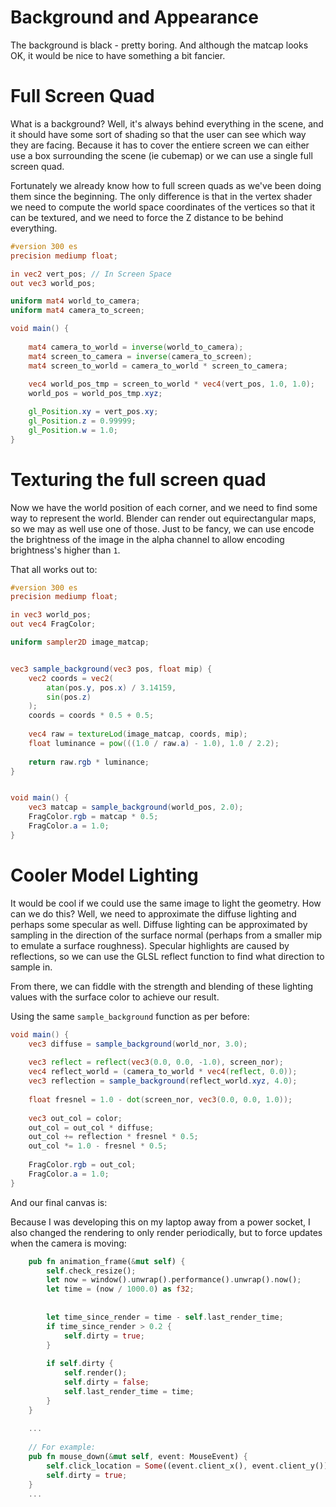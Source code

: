 # Background and Appearance

The background is black - pretty boring. And although the matcap looks OK,
it would be nice to have something a bit fancier. 


# Full Screen Quad
What is a background? Well, it's always behind everything in the scene, 
and it should have some sort of shading so that the user can see which 
way they are facing. Because it has to cover the entiere screen we can 
either use a box surrounding the scene (ie cubemap) or we can use a 
single full screen quad.

Fortunately we already know how to full screen quads as we've been 
doing them since the beginning. The only difference is that in the 
vertex shader we need to compute the world space coordinates of the 
vertices so that it can be textured, and we need to force the Z 
distance to be behind everything.

```glsl
#version 300 es
precision mediump float;

in vec2 vert_pos; // In Screen Space
out vec3 world_pos;

uniform mat4 world_to_camera;
uniform mat4 camera_to_screen;

void main() {
    
    mat4 camera_to_world = inverse(world_to_camera);
    mat4 screen_to_camera = inverse(camera_to_screen);
    mat4 screen_to_world = camera_to_world * screen_to_camera;
    
    vec4 world_pos_tmp = screen_to_world * vec4(vert_pos, 1.0, 1.0);
    world_pos = world_pos_tmp.xyz;

    gl_Position.xy = vert_pos.xy;
    gl_Position.z = 0.99999;
    gl_Position.w = 1.0;
}
```

# Texturing the full screen quad
Now we have the world position of each corner, and we need to find some
way to represent the world. Blender can render out equirectangular maps,
so we may as well use one of those. Just to be fancy, we can use encode
the brightness of the image in the alpha channel to allow encoding
brightness's higher than `1`. 

That all works out to:
```glsl
#version 300 es
precision mediump float;

in vec3 world_pos;
out vec4 FragColor;

uniform sampler2D image_matcap;


vec3 sample_background(vec3 pos, float mip) {
    vec2 coords = vec2(
        atan(pos.y, pos.x) / 3.14159,
        sin(pos.z)
    );
    coords = coords * 0.5 + 0.5;
    
    vec4 raw = textureLod(image_matcap, coords, mip);
    float luminance = pow(((1.0 / raw.a) - 1.0), 1.0 / 2.2);
    
    return raw.rgb * luminance;
}


void main() {
    vec3 matcap = sample_background(world_pos, 2.0);
    FragColor.rgb = matcap * 0.5;
    FragColor.a = 1.0;
}
```


# Cooler Model Lighting
It would be cool if we could use the same image to light the geometry.
How can we do this? Well, we need to approximate the diffuse lighting
and perhaps some specular as well. Diffuse lighting can be approximated
by sampling in the direction of the surface normal (perhaps from a smaller
mip to emulate a surface roughness). Specular highlights are caused by
reflections, so we can use the GLSL reflect function to find what direction
to sample in.

From there, we can fiddle with the strength and blending of these lighting
values with the surface color to achieve our result.


Using the same `sample_background` function as per before:
```glsl
void main() {
    vec3 diffuse = sample_background(world_nor, 3.0);
    
    vec3 reflect = reflect(vec3(0.0, 0.0, -1.0), screen_nor);
    vec4 reflect_world = (camera_to_world * vec4(reflect, 0.0));
    vec3 reflection = sample_background(reflect_world.xyz, 4.0);
    
    float fresnel = 1.0 - dot(screen_nor, vec3(0.0, 0.0, 1.0));
    
    vec3 out_col = color;
    out_col = out_col * diffuse;
    out_col += reflection * fresnel * 0.5;
    out_col *= 1.0 - fresnel * 0.5;
    
    FragColor.rgb = out_col;
    FragColor.a = 1.0;
}
```

And our final canvas is:

<canvas id="stl_viewer/stl_viewer_background"></canvas>

Because I was developing this on my laptop away from a power socket,
I also changed the rendering to only render periodically, but to force
updates when the camera is moving:

```rust
    pub fn animation_frame(&mut self) {
        self.check_resize();
        let now = window().unwrap().performance().unwrap().now();
        let time = (now / 1000.0) as f32;
        
        
        let time_since_render = time - self.last_render_time;
        if time_since_render > 0.2 {
            self.dirty = true;
        }
        
        if self.dirty {
            self.render();
            self.dirty = false;
            self.last_render_time = time;
        }
    }
    
    ...
    
    // For example:
    pub fn mouse_down(&mut self, event: MouseEvent) {
        self.click_location = Some((event.client_x(), event.client_y()));
        self.dirty = true;
    }
    ...

```
